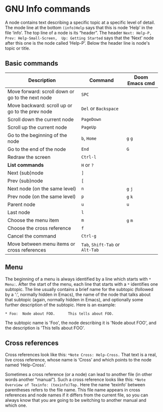 # GNU Info commands

A node contains text describing a specific topic at a specific level of detail.
The mode line at the bottom `(info)Help` says that this is node ‘Help’ in the file ‘info’.
The top line of a node is its “header”. The header `Next: Help-P,  Prev: Help-Small-Screen,  Up: Getting Started` 
says that the ‘Next’ node after this one is the node called ‘Help-P’. Below the header line is node's topic or title. 

## Basic commands

Description | Command | Doom Emacs cmd
--- | --- | ---
Move forward: scroll down or go to the next node | `SPC` | 
Move backward: scroll up or go to the prev node | `Del` or `Backspace`
Scroll down the current node | `PageDown`
Scroll up the current node | `PageUp`
Go to the beginning of the node | `b`, `Home` | `g` `g`
Go to the end of the node | `End` | `G`
Redraw the screen | `Ctrl-l`
**List commands** | `H` or `?`
Next (sub)node | `]`
Prev (sub)node | `[`
Next node (on the same level) | `n` | `g` `j`
Prev node (on the same level) | `p` | `g` `k`
Parent node | `u` | `u`
Last node | `l`
Choose the menu item | `m` | `g` `m`
Choose the cross reference | `f`
Cancel the command | `Ctrl-g`
Move between menu items or cross references | `Tab`, `Shift-Tab` or `Alt-Tab`

## Menu
The beginning of a menu is always identified by a line which starts with `* Menu:`.
After the start of the menu, each line that starts with a `*` identifies one subtopic.
The line usually contains a brief name for the subtopic (followed by a ‘:’, normally hidden in Emacs),
the name of the node that talks about that subtopic (again, normally hidden in Emacs),
and optionally some further description of the subtopic.
Here is an example:

    * Foo:  Node about FOO.      This tells about FOO.

The subtopic name is 'Foo', the node describing it is 'Node about FOO', and the description is 'This tells about FOO'.

## Cross references
Cross references look like this: `*Note Cross: Help-Cross.`  That text is a real, live cross reference,
whose name is ‘Cross’ and which points to the node named ‘Help-Cross’.

Sometimes a cross reference (or a node) can lead to another file (in other words another "manual").
Such a cross reference looks like this: `*Note Overview of Texinfo: (texinfo)Top.`
Here the name ‘texinfo’ between parentheses refers to the file name. This file name appears in cross
references and node names if it differs from the current file, so you
can always know that you are going to be switching to another manual and
which one.
